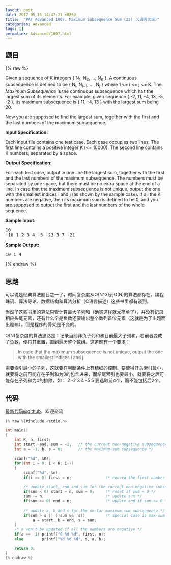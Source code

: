 ```yaml
---
layout: post
date: 2017-05-15 14:47:21 +0800
title:  "PAT Advanced 1007. Maximum Subsequence Sum (25) (C语言实现)"
categories: Advanced
tags: []
permalink: Advanced/1007.html
---
```


## 题目

{% raw %}<div id="problemContent">
<p>Given a sequence of K integers { N<sub>1</sub>, N<sub>2</sub>, ..., N<sub>K</sub> }.  A continuous subsequence is defined to be { N<sub>i</sub>, N<sub>i+1</sub>, ..., N<sub>j</sub> } where 1 &lt;= i &lt;= j &lt;= K.  The <i>Maximum Subsequence</i> is the continuous subsequence which has the largest sum of its elements.  For example, given sequence { -2, 11, -4, 13, -5, -2 }, its maximum subsequence is { 11, -4, 13 } with the largest sum being 20.</p>
<p>Now you are supposed to find the largest sum, together with the first and the last numbers of the maximum subsequence.
</p>
<p><b>
Input Specification:
</b></p>
<p>Each input file contains one test case. Each case occupies two lines.  The first line contains a positive integer K (&lt;= 10000).  The second line contains K numbers, separated by a space.
</p>
<p><b>
Output Specification:
</b></p>
<p>For each test case, output in one line the largest sum, together with the first and the last numbers of the maximum subsequence. The numbers must be separated by one space, but there must be no extra space at the end of a line.  In case that the maximum subsequence is not unique, output the one with the smallest indices i and j (as shown by the sample case).  If all the K numbers are negative, then its maximum sum is defined to be 0, and you are supposed to output the first and the last numbers of the whole sequence.
</p>
<b>Sample Input:</b><pre>
10
-10 1 2 3 4 -5 -23 3 7 -21
</pre>
<b>Sample Output:</b><pre>
10 1 4
</pre>
</div>{% endraw %}

## 思路

可以说是经典算法题目之一了，时间复杂度从O(N^3)到O(N)的算法都存在，编程珠玑、算法导论、数据结构和算法分析（C语言描述）这些书里都有谈到。

当然了这些书里的算法只管计算最大子列和（确实这样就太简单了），并没有记录相应头尾元素，还有什么全是负数还要输出整个数列首位元素（这就是为了出题而出题嘛）。但是程序的骨架是不变的。

O(N)复杂度的算法思路是：记录当前非负子列和和目前最大子列和，若前者变成了负数，便将其重置，直到遍历整个数组。这道题有一个要求：
> In case that the maximum subsequence is not unique, output the one with the smallest indices i and j 

需要索引最小的子列，这就要在判断条件上有精细的控制。要使得开头索引最小，就要将之前可能存在子列和为0的包含进来，而结尾索引也要最小，就要将之后可能存在子列和为0的排除，如：
2 -2 3 4 -5 5
要选取前4个，而不能包括后2个。

## 代码

[最新代码@github](https://github.com/OliverLew/PAT/blob/master/PATAdvanced/1007.c)，欢迎交流
```c
{% raw %}#include <stdio.h>

int main()
{
    int K, n, first;
    int start, end, sum = -1;   /* the current non-negative subsequence */
    int a = -1, b, s = 0;       /* the maximum-sum subsequence */
    
    scanf("%d", &K);
    for(int i = 0; i < K; i++)
    {
        scanf("%d", &n);
        if(i == 0) first = n;               /* record the first number */
        
        /* update start, end and sum for the current non-negative subsequence */
        if(sum < 0) start = n, sum = 0;     /* reset if sum < 0 */
        sum += n;                           /* update sum */
        if(sum >= 0) end = n;               /* update end if sum >= 0 */
        
        /* update a, b and s for the so-far maximum-sum subsequence */
        if(sum > s || (!sum && !s))         /* special case is max-sum is 0 */
            a = start, b = end, s = sum;
    }
    /* a won't be updated if all the numbers are negative */
    if(a == -1) printf("0 %d %d", first, n);    
    else        printf("%d %d %d", s, a, b);
    
    return 0;
}
{% endraw %}
```